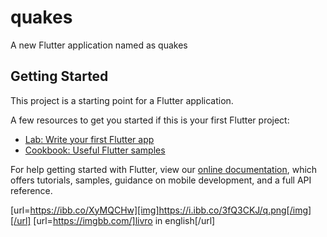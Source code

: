 # quakes

A new Flutter application named as quakes

## Getting Started

This project is a starting point for a Flutter application.

A few resources to get you started if this is your first Flutter project:

- [Lab: Write your first Flutter app](https://flutter.dev/docs/get-started/codelab)
- [Cookbook: Useful Flutter samples](https://flutter.dev/docs/cookbook)

For help getting started with Flutter, view our
[online documentation](https://flutter.dev/docs), which offers tutorials,
samples, guidance on mobile development, and a full API reference.

[url=https://ibb.co/XyMQCHw][img]https://i.ibb.co/3fQ3CKJ/q.png[/img][/url]
[url=https://imgbb.com/]livro in english[/url]
